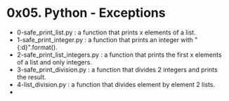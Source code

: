 # 0x05. Python - Exceptions

* 0-safe_print_list.py : a function that prints x elements of a list.
* 1-safe_print_integer.py : a function that prints an integer with "{:d}".format().
* 2-safe_print_list_integers.py : a function that prints the first x elements of a list and only integers.
* 3-safe_print_division.py : a function that divides 2 integers and prints the result.
* 4-list_division.py : a function that divides element by element 2 lists.
* 